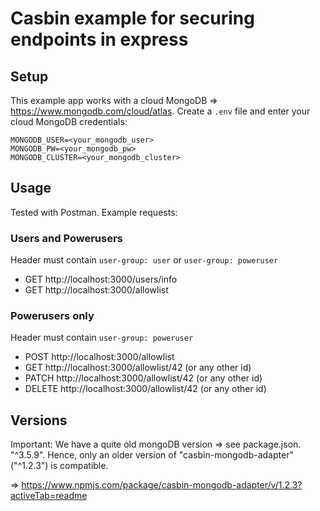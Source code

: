 # Casbin example for securing endpoints in express

## Setup
This example app works with a cloud MongoDB => https://www.mongodb.com/cloud/atlas.
Create a `.env` file and enter your cloud MongoDB credentials:
```
MONGODB_USER=<your_mongodb_user>
MONGODB_PW=<your_mongodb_pw>
MONGODB_CLUSTER=<your_mongodb_cluster>
```

## Usage

Tested with Postman. Example requests:

### Users and Powerusers
Header must contain `user-group: user` or `user-group: poweruser`
- GET http://localhost:3000/users/info
- GET http://localhost:3000/allowlist

### Powerusers only
Header must contain `user-group: poweruser`
- POST http://localhost:3000/allowlist
- GET http://localhost:3000/allowlist/42  (or any other id)
- PATCH http://localhost:3000/allowlist/42  (or any other id)
- DELETE http://localhost:3000/allowlist/42  (or any other id)


## Versions
Important: We have a quite old mongoDB version => see package.json. "^3.5.9". Hence, only
an older version of "casbin-mongodb-adapter" ("^1.2.3") is compatible.

=> https://www.npmjs.com/package/casbin-mongodb-adapter/v/1.2.3?activeTab=readme
